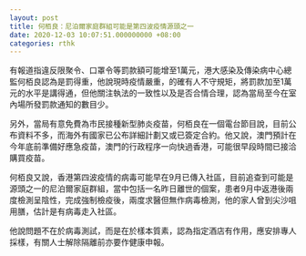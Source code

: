 ```yaml
---
layout: post
title: 何栢良：尼泊爾家庭群組可能是第四波疫情源頭之一
date: 2020-12-03 10:07:51.000000000 +08:00
categories: rthk
---
```


有報道指違反限聚令、口罩令等罰款額可能增至1萬元，港大感染及傳染病中心總監何栢良認為是罰得重，他說現時疫情嚴重，的確有人不守規矩，將罰款加至1萬元的水平是講得通，但他關注執法的一致性以及是否合情合理，認為當局至今在室內場所發罰款通知的數目少。

另外，當局有意免費為市民接種新型肺炎疫苗，何栢良在一個電台節目說，目前公布資料不多，而海外有國家已公布詳細計劃又或已簽定合約。他又說，澳門預計在今年底前準備好應急疫苗，澳門的行政程序一向快過香港，可能很早段時間已接洽購買疫苗。

何栢良又說，香港第四波疫情的病毒可能早在9月已傳入社區，目前追查到可能是源頭之一的尼泊爾家庭群組，當中包括一名昨日離世的個案，患者9月中返港後兩度檢測呈陰性，完成強制檢疫後，兩度求醫但無作病毒檢測，他的家人曾到尖沙咀用膳，估計是有病毒走入社區。

他說問題不在於病毒測試，而是在於樣本質素，認為指定酒店有作用，應安排專人採樣，有關人士解除隔離前亦要作健康申報。
